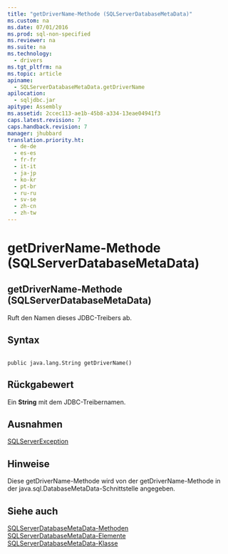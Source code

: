 ```yaml
---
title: "getDriverName-Methode (SQLServerDatabaseMetaData)"
ms.custom: na
ms.date: 07/01/2016
ms.prod: sql-non-specified
ms.reviewer: na
ms.suite: na
ms.technology: 
  - drivers
ms.tgt_pltfrm: na
ms.topic: article
apiname: 
  - SQLServerDatabaseMetaData.getDriverName
apilocation: 
  - sqljdbc.jar
apitype: Assembly
ms.assetid: 2ccec113-ae1b-45b8-a334-13eae04941f3
caps.latest.revision: 7
caps.handback.revision: 7
manager: jhubbard
translation.priority.ht: 
  - de-de
  - es-es
  - fr-fr
  - it-it
  - ja-jp
  - ko-kr
  - pt-br
  - ru-ru
  - sv-se
  - zh-cn
  - zh-tw
---
```

# getDriverName-Methode (SQLServerDatabaseMetaData)
    
## getDriverName\-Methode \(SQLServerDatabaseMetaData\)  
 Ruft den Namen dieses JDBC\-Treibers ab.  
  
## Syntax  
  
```  
  
public java.lang.String getDriverName()  
```  
  
## Rückgabewert  
 Ein **String** mit dem JDBC\-Treibernamen.  
  
## Ausnahmen  
 [SQLServerException](../content/SQLServerException-Class.md)  
  
## Hinweise  
 Diese getDriverName\-Methode wird von der getDriverName\-Methode in der java.sql.DatabaseMetaData\-Schnittstelle angegeben.  
  
## Siehe auch  
 [SQLServerDatabaseMetaData-Methoden](../content/SQLServerDatabaseMetaData-Methods.md)   
 [SQLServerDatabaseMetaData-Elemente](../content/SQLServerDatabaseMetaData-Members.md)   
 [SQLServerDatabaseMetaData-Klasse](../content/SQLServerDatabaseMetaData-Class.md)  
  
  